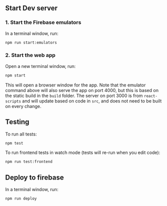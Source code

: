 ## Start Dev server

### 1. Start the Firebase emulators

In a terminal window, run:

```sh
npm run start:emulators
```

### 2. Start the web app

Open a new terminal window, run:

```sh
npm start
```

This will open a browser window for the app. Note that the emulator command above will also serve the app on port 4000, but this is based on the static build in the `build` folder. The server on port 3000 is from `react-scripts` and will update based on code in `src`, and does not need to be built on every change.

## Testing

To run all tests:

```sh
npm test
```

To run frontend tests in watch mode (tests will re-run when you edit code):

```sh
npm run test:frontend
```

## Deploy to firebase

In a terminal window, run:

```sh
npm run deploy
```
